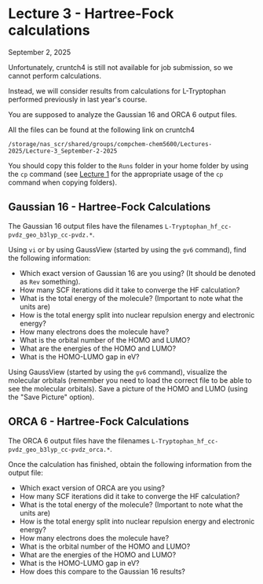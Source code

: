# Lecture 3 - Hartree-Fock calculations 

September 2, 2025 

Unfortunately, cruntch4 is still not available for job submission, so we cannot perform calculations. 

Instead, we will consider results from calculations for L-Tryptophan performed previously in last year's course. 

You are supposed to analyze the Gaussian 16 and ORCA 6 output files. 

All the files can be found at the following link on cruntch4
```
/storage/nas_scr/shared/groups/compchem-chem5600/Lectures-2025/Lecture-3_September-2-2025
```

You should copy this folder to the `Runs` folder in your home folder by using the `cp` command (see [Lecture 1](https://github.com/valsson-group/UNT-Chem-4660-5660-Fall2025/tree/main/Lectures-HandsOn/Lecture-1_August-26-2025) for the appropriate usage of the `cp` command when copying folders). 

## Gaussian 16 - Hartree-Fock Calculations 

The Gaussian 16 output files have the filenames `L-Tryptophan_hf_cc-pvdz_geo_b3lyp_cc-pvdz.*`. 

Using `vi` or by using GaussView (started by using the `gv6` command), find the following information:
- Which exact version of Gaussian 16 are you using? (It should be denoted as `Rev` something).
- How many SCF iterations did it take to converge the HF calculation?
- What is the total energy of the molecule? (Important to note what the units are)
- How is the total energy split into nuclear repulsion energy and electronic energy?
- How many electrons does the molecule have? 
- What is the orbital number of the HOMO and LUMO?
- What are the energies of the HOMO and LUMO?
- What is the HOMO-LUMO gap in eV?

Using GaussView (started by using the `gv6` command), visualize the molecular orbitals (remember you need to load the correct file to be able to see the molecular orbitals). Save a picture of the HOMO and LUMO (using the "Save Picture" option). 

## ORCA 6 - Hartree-Fock Calculations 

The ORCA 6 output files have the filenames `L-Tryptophan_hf_cc-pvdz_geo_b3lyp_cc-pvdz_orca.*`. 

Once the calculation has finished, obtain the following information from the output file:
- Which exact version of ORCA are you using?
- How many SCF iterations did it take to converge the HF calculation?
- What is the total energy of the molecule? (Important to note what the units are)
- How is the total energy split into nuclear repulsion energy and electronic energy?
- How many electrons does the molecule have? 
- What is the orbital number of the HOMO and LUMO?
- What are the energies of the HOMO and LUMO?
- What is the HOMO-LUMO gap in eV?
- How does this compare to the Gaussian 16 results? 






